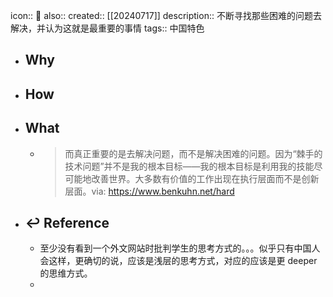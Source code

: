 icon:: 📄
also:: 
created:: [[20240717]]
description:: 不断寻找那些困难的问题去解决，并认为这就是最重要的事情
tags:: 中国特色

- ## Why
- ## How
- ## What
  - > 而真正重要的是去解决问题，而不是解决困难的问题。因为“棘手的技术问题”并不是我的根本目标——我的根本目标是利用我的技能尽可能地改善世界。大多数有价值的工作出现在执行层面而不是创新层面。via: https://www.benkuhn.net/hard
- ## ↩ Reference
  - 至少没有看到一个外文网站时批判学生的思考方式的。。。似乎只有中国人会这样，更确切的说，应该是浅层的思考方式，对应的应该是更 deeper 的思维方式。
  -